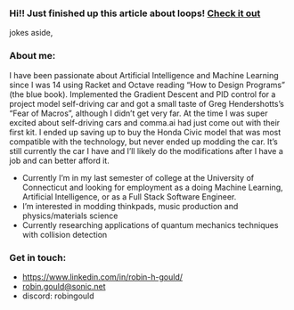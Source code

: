 ### Hi!! Just finished up this article about loops! [Check it out](https://github.com/robingould)

jokes aside,

### About me:
I have been passionate about Artificial Intelligence and Machine Learning since I was 14 using Racket and Octave reading “How to Design Programs” (the blue book). Implemented the Gradient Descent and PID control for a project model self-driving car and got a small taste of Greg Hendershotts’s “Fear of Macros”, although I didn’t get very far. At the time I was super excited about self-driving cars and comma.ai had just come out with their first kit. I ended up saving up to buy the Honda Civic model that was most compatible with the technology, but never ended up modding the car. It’s still currently the car I have and I’ll likely do the modifications after I have a job and can better afford it. 

- Currently I’m in my last semester of college at the University of Connecticut and looking for employment as a doing Machine Learning, Artificial Intelligence, or as a Full Stack Software Engineer. 
- I’m interested in modding thinkpads, music production and physics/materials science
- Currently researching applications of quantum mechanics techniques with collision detection
 
### Get in touch: 
  - https://www.linkedin.com/in/robin-h-gould/
  - robin.gould@sonic.net
  - discord: robingould

<!--
**robingould/robingould** is a ✨ _special_ ✨ repository because its `README.md` (this file) appears on your GitHub profile.


I’m currently learning ...
- 👯 I’m looking to collaborate on ...
- 🤔 I’m looking for help with ...
- 💬 Ask me about ...
- 📫 How to reach me: ...
- 😄 Pronouns: ...
- ⚡ Fun fact: ...
-->
